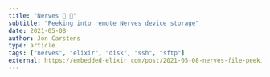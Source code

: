 ```yaml
---
title: "Nerves 📂 👀"
subtitle: "Peeking into remote Nerves device storage"
date: 2021-05-08
author: Jon Carstens
type: article
tags: ["nerves", "elixir", "disk", "ssh", "sftp"]
external: https://embedded-elixir.com/post/2021-05-08-nerves-file-peeking/
---
```


